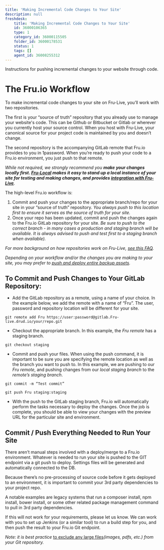 ```yaml
---
title: 'Making Incremental Code Changes to Your Site'
description: null
freshdesk:
    title: 'Making Incremental Code Changes to Your Site'
    id: 36000106365
    type: 1
    category_id: 36000115505
    folder_id: 36000178531
    status: 1
    tags: []
    agent_id: 36008255312
---
```


Instructions for pushing incremental changes to your website through code.

# The Fru.io Workflow

To make incremental code changes to your site on Fru-Live, you’ll work with two repositories.

The first is your “source of truth” repository that you already use to manage your website's code. This can be Github or Bitbucket or Gitlab or wherever you currently host your source control. When you host with Fru-Live, your canonical source for your project code is maintained by you and doesn’t change.

The second repository is the accompanying GitLab remote that Fru.io provides to you in 1password. When you’re ready to push your code to a Fru.io environment, you just push to that remote.

*While not required, we strongly recommend you **make your changes locally first. [Fru-Local](<https://Fru.readthedocs.io/en/stable/>) makes it easy to stand up a local instance of your site for testing and making changes, and provides [integration with Fru-Live](<https://Fru.readthedocs.io/en/stable/users/providers/drud-s3/>)**.*

The high-level Fru.io workflow is:

1. Commit and push your changes to the appropriate branch/repo for your site in your “source of truth” repository. *You always push to this location first to ensure it serves as the source of truth for your site.*
2. Once your repo has been updated, commit and push the changes again to the Fru.io GitLab repository for your site. *Be sure to push to the correct branch - in many cases a production and staging branch will be available. It is always advised to push and test first to a staging branch when available).*

*For more background on how repositories work on Fru-Live, [see this FAQ](<https://support.drud.com/support/solutions/articles/36000070126-do-you-provide-version-control-for-managing-my-site->).*

*Depending on your workflow and/or the changes you are making to your site, you may prefer to [push and deploy entire backup assets](<https://support.drud.com/support/solutions/articles/36000106500-making-and-pushing-changes-via-backups>).*

## To Commit and Push Changes to Your GitLab Repository:

- Add the GitLab repository as a remote, using a name of your choice. In the example below, we add the remote with a name of “Fru”. The user, password and repository location will be different for your site.

`git remote add Fru https://user:password@gitlab.Fru-live.drud.io/your/repo.git`

- Checkout the appropriate branch. In this example, the *Fru remote* has a staging branch.

`git checkout staging`

- Commit and push your files. When using the push command, it is important to be sure you are specifying the remote location as well as the branch you want to push to. In this example, we are pushing to our *Fru remote*, and pushing changes from our *local staging branch* to the *remote’s staging branch*.

`git commit -m “Test commit”`

`git push Fru staging:staging`

- With the push to the GitLab staging branch, Fru.io will automatically perform the tasks necessary to deploy the changes. Once the job is complete, you should be able to view your changes with the preview URL for the particular site and environment.

## Commit / Push Everything Needed to Run Your Site

There aren’t manual steps involved with a deploy/merge to a Fru.io environment. Whatever is needed to run your site is pushed to the GIT endpoint via a git push to deploy. Settings files will be generated and automatically connected to the DB.

Because there’s no pre-processing of source code before it gets deployed to an environment, it is important to commit your 3rd party dependencies to your project repo.

A notable examples are legacy systems that run a composer install, npm install, bower install, or some other related package management command to pull in 3rd party dependencies.

If this will not work for your requirements, please let us know. We can work with you to set up Jenkins (or a similar tool) to run a build step for you, and then push the result to your Fru.io Git endpoint.

*Note: it is best practice* [to exclude any large files](<https://git-scm.com/docs/gitignore_>)*(images, pdfs, etc.) from your Git repository.*

